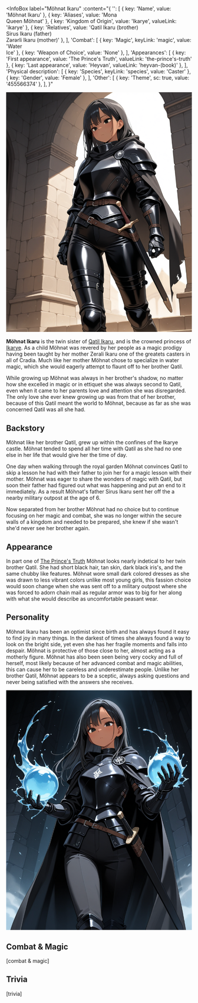 <InfoBox
  label="Möhnət Ikaru"
  :content="{
    '': [
      { key: 'Name', value: 'Möhnət Ikaru' },
      { key: 'Aliases', value: 'Mona <br> Queen Möhnət' },
      { key: 'Kingdom of Origin', value: 'Ikarye', valueLink: 'ikarye' },
      { key: 'Relatives', value: 'Qatil Ikaru (brother) <br> Sirus Ikaru (father) <br> Zərərli Ikaru (mother)' },
    ],
    'Combat': [
      { key: 'Magic', keyLink: 'magic', value: 'Water <br> Ice' },
      { key: 'Weapon of Choice', value: 'None' },
    ],
    'Appearances': [
      { key: 'First appearance', value: 'The Prince\'s Truth', valueLink: 'the-prince\'s-truth' },
      { key: 'Last appearance', value: 'Heyvan', valueLink: 'heyvan-(book)' },
    ],
    'Physical description': [
      { key: 'Species', keyLink: 'species', value: 'Caster' },
      { key: 'Gender', value: 'Female' },
    ],
    'Other': [
      { key: 'Theme', sc: true, value: '455566374' },
    ],
  }"
>
  <img src="../images/möhnət-ikaru-1.png" alt="Möhnət Ikaru" />
</InfoBox>

<!-- A quote is optional for an entry -->
<!-- To include a quote on the entry, delete the surrounding comment -->
<!--
  > [quote]
  >
  > ― [speaker]
-->

<!-- Introduce the character here -->
**Möhnət Ikaru** is the twin sister of [Qatil Ikaru](/qatil-ikaru), and is the crowned princess of [Ikarye](/ikarye). As a child Möhnət was revered by her people as a magic prodigy having been taught by her mother Zerali Ikaru one of the greatets casters in all of Cradia. Much like her mother Möhnət chose to specialize in water magic, which she would eagerly attempt to flaunt off to her brother Qatil.

While growing up Möhnət was always in her brother's shadow, no matter how she excelled in magic or in ettiquet she was always second to Qatil, even when it came to her parents love and attention she was disregarded. The only love she ever knew growing up was from that of her brother, because of this Qatil meant the world to Möhnət, because as far as she was concerned Qatil was all she had.

## Backstory

<!-- Put the character's backstory here -->
Möhnət like her brother Qatil, grew up within the confines of the Ikarye castle. Möhnət tended to spend all her time with Qatil as she had no one else in her life that would give her the time of day.

One day when walking through the royal garden Möhnət convinces Qatil to skip a lesson he had with their father to join her for a magic lesson with their mother. Möhnət was eager to share the wonders of magic with Qatil, but soon their father had figured out what was happening and put an end to it immediately. As a result Möhnət's father Sirus Ikaru sent her off the a nearby military outpost at the age of 6.

Now separated from her brother Möhnət had no choice but to continue focusing on her magic and combat, she was no longer within the secure walls of a kingdom and needed to be prepared, she knew if she wasn't she'd never see her brother again.

## Appearance

<!-- Describe the character's appearance here -->
In part one of [The Prince's Truth](/the-prince's-truth) Möhnət looks nearly indetical to her twin brother Qatil. She had short black hair, tan skin, dark black iris's, and the same chubby like features. Möhnət wore small dark colored dresses as she was drawn to less vibrant colors unlike most young girls, this fassion choice would soon change when she was sent off to a military outpost where she was forced to adorn chain mail as regular armor was to big for her along with what she would describe as uncomfortable peasant wear. 

## Personality

<!-- Describe the character's personlity here -->
Möhnət Ikaru has been an optimist since birth and has always found it easy to find joy in many things. In the darkest of times she always found a way to look on the bright side, yet even she has her fragile moments and falls into despair. Möhnət is protective of those close to her, almost acting as a motherly figure. Möhnət has also been seen being very cocky and full of herself, most likely because of her advanced combat and magic abilities, this can cause her to be careless and underestimate people. Unlike her brother Qatil, Möhnət appears to be a sceptic, always asking questions and never being satisfied with the answers she receives.

<ContentFigure>
  <img src="../images/möhnət-ikaru-2.png" alt="Möhnət using her water magic" />
  <template #caption>Möhnət using her <a title="Core Magic" href="/magic#core-magic">water magic</a></template>
</ContentFigure>

## Combat & Magic

<!-- Describe the character's combat and magic skills here -->
[combat & magic]

## Trivia

<!-- Add some character trivia here -->
[trivia]